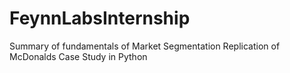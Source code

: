 # FeynnLabsInternship
Summary of fundamentals of Market Segmentation
Replication of McDonalds Case Study in Python
